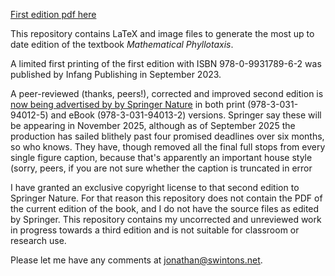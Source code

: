 [First edition pdf here](https://github.com/js229/MathematicalPhyllotaxis/releases/download/First-edition-corrected-v5.6/MP-56.pdf)


This repository contains LaTeX and image files to generate the most up to date edition of the textbook _Mathematical Phyllotaxis_. 

A limited first printing of the first edition with ISBN 978-0-9931789-6-2 was published by Infang Publishing in September 2023. 

A peer-reviewed (thanks, peers!), corrected and improved second edition is 
[now being advertised by by Springer Nature](https://link.springer.com/book/S9783031940125)  in both print (978-3-031-94012-5) and eBook (978-3-031-94013-2) versions. Springer say these will be appearing in November 2025, although as of September 2025 the production has sailed blithely   past four promised deadlines over six months, so who knows. They have, though removed all the final full stops from every single figure caption, because that's apparently an important house style (sorry, peers, if you are not sure whether the caption is truncated in error 

I have granted an exclusive copyright license to that second edition to Springer Nature.  For that reason this repository does not contain the PDF of the current edition of the book, and I do not have the source files as edited by Springer. This repository contains my uncorrected and unreviewed work in progress towards a third edition and is not suitable for classroom or research use. 

Please let me have any comments at jonathan@swintons.net. 
